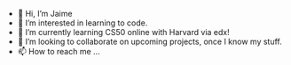 - 👋 Hi, I’m Jaime
- 👀 I’m interested in learning to code.
- 🌱 I’m currently learning CS50 online with Harvard via edx!
- 💞️ I’m looking to collaborate on upcoming projects, once I know my stuff.
- 📫 How to reach me ...

<!---
JHartom/JHartom is a ✨ special ✨ repository because its `README.md` (this file) appears on your GitHub profile.
You can click the Preview link to take a look at your changes.
--->
